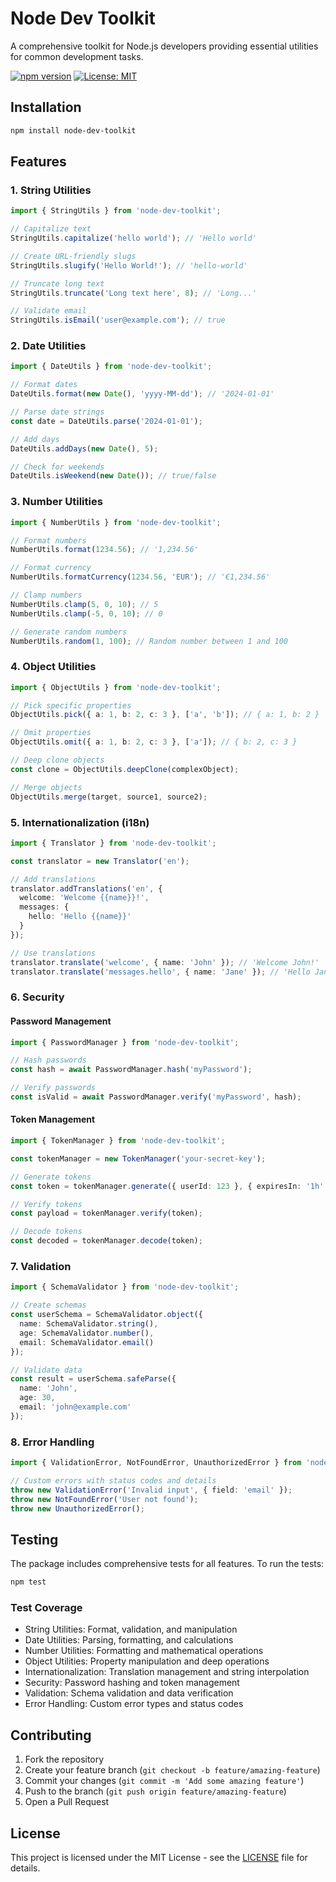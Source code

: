 # Node Dev Toolkit

A comprehensive toolkit for Node.js developers providing essential utilities for common development tasks.

[![npm version](https://badge.fury.io/js/node-dev-toolkit.svg)](https://badge.fury.io/js/node-dev-toolkit)
[![License: MIT](https://img.shields.io/badge/License-MIT-yellow.svg)](https://opensource.org/licenses/MIT)

## Installation

```bash
npm install node-dev-toolkit
```

## Features

### 1. String Utilities

```typescript
import { StringUtils } from 'node-dev-toolkit';

// Capitalize text
StringUtils.capitalize('hello world'); // 'Hello world'

// Create URL-friendly slugs
StringUtils.slugify('Hello World!'); // 'hello-world'

// Truncate long text
StringUtils.truncate('Long text here', 8); // 'Long...'

// Validate email
StringUtils.isEmail('user@example.com'); // true
```

### 2. Date Utilities

```typescript
import { DateUtils } from 'node-dev-toolkit';

// Format dates
DateUtils.format(new Date(), 'yyyy-MM-dd'); // '2024-01-01'

// Parse date strings
const date = DateUtils.parse('2024-01-01');

// Add days
DateUtils.addDays(new Date(), 5);

// Check for weekends
DateUtils.isWeekend(new Date()); // true/false
```

### 3. Number Utilities

```typescript
import { NumberUtils } from 'node-dev-toolkit';

// Format numbers
NumberUtils.format(1234.56); // '1,234.56'

// Format currency
NumberUtils.formatCurrency(1234.56, 'EUR'); // '€1,234.56'

// Clamp numbers
NumberUtils.clamp(5, 0, 10); // 5
NumberUtils.clamp(-5, 0, 10); // 0

// Generate random numbers
NumberUtils.random(1, 100); // Random number between 1 and 100
```

### 4. Object Utilities

```typescript
import { ObjectUtils } from 'node-dev-toolkit';

// Pick specific properties
ObjectUtils.pick({ a: 1, b: 2, c: 3 }, ['a', 'b']); // { a: 1, b: 2 }

// Omit properties
ObjectUtils.omit({ a: 1, b: 2, c: 3 }, ['a']); // { b: 2, c: 3 }

// Deep clone objects
const clone = ObjectUtils.deepClone(complexObject);

// Merge objects
ObjectUtils.merge(target, source1, source2);
```

### 5. Internationalization (i18n)

```typescript
import { Translator } from 'node-dev-toolkit';

const translator = new Translator('en');

// Add translations
translator.addTranslations('en', {
  welcome: 'Welcome {{name}}!',
  messages: {
    hello: 'Hello {{name}}'
  }
});

// Use translations
translator.translate('welcome', { name: 'John' }); // 'Welcome John!'
translator.translate('messages.hello', { name: 'Jane' }); // 'Hello Jane'
```

### 6. Security

#### Password Management
```typescript
import { PasswordManager } from 'node-dev-toolkit';

// Hash passwords
const hash = await PasswordManager.hash('myPassword');

// Verify passwords
const isValid = await PasswordManager.verify('myPassword', hash);
```

#### Token Management
```typescript
import { TokenManager } from 'node-dev-toolkit';

const tokenManager = new TokenManager('your-secret-key');

// Generate tokens
const token = tokenManager.generate({ userId: 123 }, { expiresIn: '1h' });

// Verify tokens
const payload = tokenManager.verify(token);

// Decode tokens
const decoded = tokenManager.decode(token);
```

### 7. Validation

```typescript
import { SchemaValidator } from 'node-dev-toolkit';

// Create schemas
const userSchema = SchemaValidator.object({
  name: SchemaValidator.string(),
  age: SchemaValidator.number(),
  email: SchemaValidator.email()
});

// Validate data
const result = userSchema.safeParse({
  name: 'John',
  age: 30,
  email: 'john@example.com'
});
```

### 8. Error Handling

```typescript
import { ValidationError, NotFoundError, UnauthorizedError } from 'node-dev-toolkit';

// Custom errors with status codes and details
throw new ValidationError('Invalid input', { field: 'email' });
throw new NotFoundError('User not found');
throw new UnauthorizedError();
```

## Testing

The package includes comprehensive tests for all features. To run the tests:

```bash
npm test
```

### Test Coverage

- String Utilities: Format, validation, and manipulation
- Date Utilities: Parsing, formatting, and calculations
- Number Utilities: Formatting and mathematical operations
- Object Utilities: Property manipulation and deep operations
- Internationalization: Translation management and string interpolation
- Security: Password hashing and token management
- Validation: Schema validation and data verification
- Error Handling: Custom error types and status codes

## Contributing

1. Fork the repository
2. Create your feature branch (`git checkout -b feature/amazing-feature`)
3. Commit your changes (`git commit -m 'Add some amazing feature'`)
4. Push to the branch (`git push origin feature/amazing-feature`)
5. Open a Pull Request

## License

This project is licensed under the MIT License - see the [LICENSE](LICENSE) file for details.